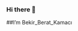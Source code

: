 ### Hi there 👋
##I’m Bekir_Berat_Kamacı 

<!--
**BekirK-C/BekirK-C** is a ✨ _special_ ✨ repository because its `README.md` (this file) appears on your GitHub profile.

Here are some ideas to get you started:

- 🔭 I’m currently working on Engin Demiroğ bootcamp
- 👀 I’m interested in software developing and database structures 
- 🌱 I’m currently learning C# and OOP 
- 📫 How to reach me: b.b.kamac@gmail.com
-->
